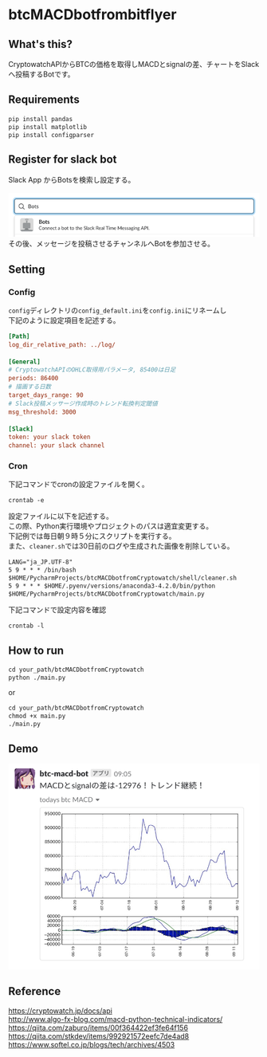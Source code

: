 # btcMACDbotfrombitflyer


## What's this?
CryptowatchAPIからBTCの価格を取得しMACDとsignalの差、チャートをSlackへ投稿するBotです。


## Requirements
```commandline
pip install pandas
pip install matplotlib
pip install configparser
```


## Register for slack bot
Slack App からBotsを検索し設定する。  
<br>
![figure_1](https://github.com/hatunina/btcMACDbotfromCryptowatch/blob/master/image/image1.png)
<br>
その後、メッセージを投稿させるチャンネルへBotを参加させる。  


## Setting
### Config
`config`ディレクトリの`config_default.ini`を`config.ini`にリネームし  
下記のように設定項目を記述する。
```ini
[Path]
log_dir_relative_path: ../log/

[General]
# CryptowatchAPIのOHLC取得用パラメータ, 85400は日足
periods: 86400
# 描画する日数
target_days_range: 90
# Slack投稿メッサージ作成時のトレンド転換判定閾値
msg_threshold: 3000

[Slack]
token: your slack token
channel: your slack channel
```

### Cron
下記コマンドでcronの設定ファイルを開く。  
```commandline
crontab -e
```
設定ファイルに以下を記述する。  
この際、Python実行環境やプロジェクトのパスは適宜変更する。  
下記例では毎日朝９時５分にスクリプトを実行する。  
また、`cleaner.sh`では30日前のログや生成された画像を削除している。  
```text
LANG="ja_JP.UTF-8"
5 9 * * * /bin/bash $HOME/PycharmProjects/btcMACDbotfromCryptowatch/shell/cleaner.sh
5 9 * * * $HOME/.pyenv/versions/anaconda3-4.2.0/bin/python $HOME/PycharmProjects/btcMACDbotfromCryptowatch/main.py
```
下記コマンドで設定内容を確認
```commandline
crontab -l
```


## How to run
```commandline
cd your_path/btcMACDbotfromCryptowatch
python ./main.py
```

or

```commandline
cd your_path/btcMACDbotfromCryptowatch
chmod +x main.py
./main.py 
```


## Demo

![figure_1](https://github.com/hatunina/btcMACDbotfromCryptowatch/blob/master/image/image2.png)


## Reference
https://cryptowatch.jp/docs/api  
http://www.algo-fx-blog.com/macd-python-technical-indicators/  
https://qiita.com/zaburo/items/00f364422ef3fe64f156  
https://qiita.com/stkdev/items/992921572eefc7de4ad8  
https://www.softel.co.jp/blogs/tech/archives/4503  